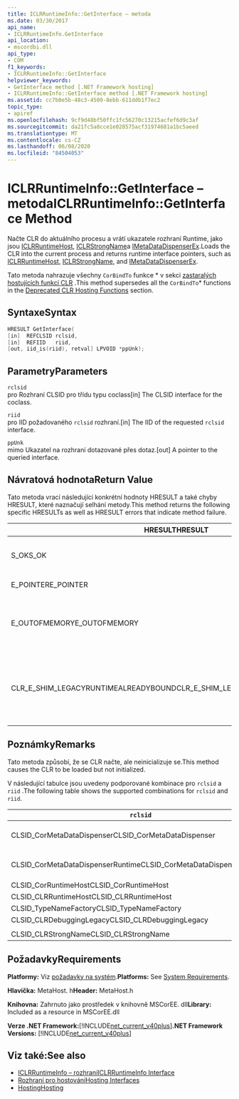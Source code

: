 ```yaml
---
title: ICLRRuntimeInfo::GetInterface – metoda
ms.date: 03/30/2017
api_name:
- ICLRRuntimeInfo.GetInterface
api_location:
- mscordbi.dll
api_type:
- COM
f1_keywords:
- ICLRRuntimeInfo::GetInterface
helpviewer_keywords:
- GetInterface method [.NET Framework hosting]
- ICLRRuntimeInfo::GetInterface method [.NET Framework hosting]
ms.assetid: cc7b0e5b-48c3-4509-8ebb-611ddb1f7ec2
topic_type:
- apiref
ms.openlocfilehash: 9cf9d48bf50ffc1fc56270c13215acfef6d9c3af
ms.sourcegitcommit: da21fc5a8cce1e028575acf31974681a1bc5aeed
ms.translationtype: MT
ms.contentlocale: cs-CZ
ms.lasthandoff: 06/08/2020
ms.locfileid: "84504053"
---
```

# <a name="iclrruntimeinfogetinterface-method"></a><span data-ttu-id="c1e49-102">ICLRRuntimeInfo::GetInterface – metoda</span><span class="sxs-lookup"><span data-stu-id="c1e49-102">ICLRRuntimeInfo::GetInterface Method</span></span>
<span data-ttu-id="c1e49-103">Načte CLR do aktuálního procesu a vrátí ukazatele rozhraní Runtime, jako jsou [ICLRRuntimeHost](iclrruntimehost-interface.md), [ICLRStrongName](iclrstrongname-interface.md)a [IMetaDataDispenserEx](../metadata/imetadatadispenser-interface.md).</span><span class="sxs-lookup"><span data-stu-id="c1e49-103">Loads the CLR into the current process and returns runtime interface pointers, such as [ICLRRuntimeHost](iclrruntimehost-interface.md), [ICLRStrongName](iclrstrongname-interface.md), and [IMetaDataDispenserEx](../metadata/imetadatadispenser-interface.md).</span></span>  
  
 <span data-ttu-id="c1e49-104">Tato metoda nahrazuje všechny `CorBindTo` funkce \* v sekci [zastaralých hostujících funkcí CLR](deprecated-clr-hosting-functions.md) .</span><span class="sxs-lookup"><span data-stu-id="c1e49-104">This method supersedes all the `CorBindTo`\* functions in the [Deprecated CLR Hosting Functions](deprecated-clr-hosting-functions.md) section.</span></span>  
  
## <a name="syntax"></a><span data-ttu-id="c1e49-105">Syntaxe</span><span class="sxs-lookup"><span data-stu-id="c1e49-105">Syntax</span></span>  
  
```cpp  
HRESULT GetInterface(  
[in]  REFCLSID rclsid,  
[in]  REFIID   riid,  
[out, iid_is(riid), retval] LPVOID *ppUnk);  
```  
  
## <a name="parameters"></a><span data-ttu-id="c1e49-106">Parametry</span><span class="sxs-lookup"><span data-stu-id="c1e49-106">Parameters</span></span>  
 `rclsid`  
 <span data-ttu-id="c1e49-107">pro Rozhraní CLSID pro třídu typu coclass</span><span class="sxs-lookup"><span data-stu-id="c1e49-107">[in] The CLSID interface for the coclass.</span></span>  
  
 `riid`  
 <span data-ttu-id="c1e49-108">pro IID požadovaného `rclsid` rozhraní.</span><span class="sxs-lookup"><span data-stu-id="c1e49-108">[in] The IID of the requested `rclsid` interface.</span></span>  
  
 `ppUnk`  
 <span data-ttu-id="c1e49-109">mimo Ukazatel na rozhraní dotazované přes dotaz.</span><span class="sxs-lookup"><span data-stu-id="c1e49-109">[out] A pointer to the queried interface.</span></span>  
  
## <a name="return-value"></a><span data-ttu-id="c1e49-110">Návratová hodnota</span><span class="sxs-lookup"><span data-stu-id="c1e49-110">Return Value</span></span>  
 <span data-ttu-id="c1e49-111">Tato metoda vrací následující konkrétní hodnoty HRESULT a také chyby HRESULT, které naznačují selhání metody.</span><span class="sxs-lookup"><span data-stu-id="c1e49-111">This method returns the following specific HRESULTs as well as HRESULT errors that indicate method failure.</span></span>  
  
|<span data-ttu-id="c1e49-112">HRESULT</span><span class="sxs-lookup"><span data-stu-id="c1e49-112">HRESULT</span></span>|<span data-ttu-id="c1e49-113">Description</span><span class="sxs-lookup"><span data-stu-id="c1e49-113">Description</span></span>|  
|-------------|-----------------|  
|<span data-ttu-id="c1e49-114">S_OK</span><span class="sxs-lookup"><span data-stu-id="c1e49-114">S_OK</span></span>|<span data-ttu-id="c1e49-115">Metoda byla úspěšně dokončena.</span><span class="sxs-lookup"><span data-stu-id="c1e49-115">The method completed successfully.</span></span>|  
|<span data-ttu-id="c1e49-116">E_POINTER</span><span class="sxs-lookup"><span data-stu-id="c1e49-116">E_POINTER</span></span>|<span data-ttu-id="c1e49-117">`ppUnk`má hodnotu null.</span><span class="sxs-lookup"><span data-stu-id="c1e49-117">`ppUnk` is null.</span></span>|  
|<span data-ttu-id="c1e49-118">E_OUTOFMEMORY</span><span class="sxs-lookup"><span data-stu-id="c1e49-118">E_OUTOFMEMORY</span></span>|<span data-ttu-id="c1e49-119">Pro zpracování požadavku není k dispozici dostatek paměti.</span><span class="sxs-lookup"><span data-stu-id="c1e49-119">Not enough memory is available to handle the request.</span></span>|  
|<span data-ttu-id="c1e49-120">CLR_E_SHIM_LEGACYRUNTIMEALREADYBOUND</span><span class="sxs-lookup"><span data-stu-id="c1e49-120">CLR_E_SHIM_LEGACYRUNTIMEALREADYBOUND</span></span>|<span data-ttu-id="c1e49-121">Jiný modul runtime již byl svázán se staršími zásadami aktivace CLR verze 2.</span><span class="sxs-lookup"><span data-stu-id="c1e49-121">A different runtime was already bound to the legacy CLR version 2 activation policy.</span></span>|  
  
## <a name="remarks"></a><span data-ttu-id="c1e49-122">Poznámky</span><span class="sxs-lookup"><span data-stu-id="c1e49-122">Remarks</span></span>  
 <span data-ttu-id="c1e49-123">Tato metoda způsobí, že se CLR načte, ale neinicializuje se.</span><span class="sxs-lookup"><span data-stu-id="c1e49-123">This method causes the CLR to be loaded but not initialized.</span></span>  
  
 <span data-ttu-id="c1e49-124">V následující tabulce jsou uvedeny podporované kombinace pro `rclsid` a `riid` .</span><span class="sxs-lookup"><span data-stu-id="c1e49-124">The following table shows the supported combinations for `rclsid` and `riid`.</span></span>  
  
|`rclsid`|`riid`|  
|--------------|------------|  
|<span data-ttu-id="c1e49-125">CLSID_CorMetaDataDispenser</span><span class="sxs-lookup"><span data-stu-id="c1e49-125">CLSID_CorMetaDataDispenser</span></span>|<span data-ttu-id="c1e49-126">IID_IMetaDataDispenser IID_IMetaDataDispenserEx</span><span class="sxs-lookup"><span data-stu-id="c1e49-126">IID_IMetaDataDispenser, IID_IMetaDataDispenserEx</span></span>|  
|<span data-ttu-id="c1e49-127">CLSID_CorMetaDataDispenserRuntime</span><span class="sxs-lookup"><span data-stu-id="c1e49-127">CLSID_CorMetaDataDispenserRuntime</span></span>|<span data-ttu-id="c1e49-128">IID_IMetaDataDispenser IID_IMetaDataDispenserEx</span><span class="sxs-lookup"><span data-stu-id="c1e49-128">IID_IMetaDataDispenser, IID_IMetaDataDispenserEx</span></span>|  
|<span data-ttu-id="c1e49-129">CLSID_CorRuntimeHost</span><span class="sxs-lookup"><span data-stu-id="c1e49-129">CLSID_CorRuntimeHost</span></span>|<span data-ttu-id="c1e49-130">IID_ICorRuntimeHost</span><span class="sxs-lookup"><span data-stu-id="c1e49-130">IID_ICorRuntimeHost</span></span>|  
|<span data-ttu-id="c1e49-131">CLSID_CLRRuntimeHost</span><span class="sxs-lookup"><span data-stu-id="c1e49-131">CLSID_CLRRuntimeHost</span></span>|<span data-ttu-id="c1e49-132">IID_ICLRRuntimeHost</span><span class="sxs-lookup"><span data-stu-id="c1e49-132">IID_ICLRRuntimeHost</span></span>|  
|<span data-ttu-id="c1e49-133">CLSID_TypeNameFactory</span><span class="sxs-lookup"><span data-stu-id="c1e49-133">CLSID_TypeNameFactory</span></span>|<span data-ttu-id="c1e49-134">IID_ITypeNameFactory</span><span class="sxs-lookup"><span data-stu-id="c1e49-134">IID_ITypeNameFactory</span></span>|  
|<span data-ttu-id="c1e49-135">CLSID_CLRDebuggingLegacy</span><span class="sxs-lookup"><span data-stu-id="c1e49-135">CLSID_CLRDebuggingLegacy</span></span>|<span data-ttu-id="c1e49-136">IID_ICorDebug</span><span class="sxs-lookup"><span data-stu-id="c1e49-136">IID_ICorDebug</span></span>|  
|||  
|<span data-ttu-id="c1e49-137">CLSID_CLRStrongName</span><span class="sxs-lookup"><span data-stu-id="c1e49-137">CLSID_CLRStrongName</span></span>|<span data-ttu-id="c1e49-138">IID_ICLRStrongName</span><span class="sxs-lookup"><span data-stu-id="c1e49-138">IID_ICLRStrongName</span></span>|  
  
## <a name="requirements"></a><span data-ttu-id="c1e49-139">Požadavky</span><span class="sxs-lookup"><span data-stu-id="c1e49-139">Requirements</span></span>  
 <span data-ttu-id="c1e49-140">**Platformy:** Viz [požadavky na systém](../../get-started/system-requirements.md).</span><span class="sxs-lookup"><span data-stu-id="c1e49-140">**Platforms:** See [System Requirements](../../get-started/system-requirements.md).</span></span>  
  
 <span data-ttu-id="c1e49-141">**Hlavička:** MetaHost. h</span><span class="sxs-lookup"><span data-stu-id="c1e49-141">**Header:** MetaHost.h</span></span>  
  
 <span data-ttu-id="c1e49-142">**Knihovna:** Zahrnuto jako prostředek v knihovně MSCorEE. dll</span><span class="sxs-lookup"><span data-stu-id="c1e49-142">**Library:** Included as a resource in MSCorEE.dll</span></span>  
  
 <span data-ttu-id="c1e49-143">**Verze .NET Framework:**[!INCLUDE[net_current_v40plus](../../../../includes/net-current-v40plus-md.md)]</span><span class="sxs-lookup"><span data-stu-id="c1e49-143">**.NET Framework Versions:** [!INCLUDE[net_current_v40plus](../../../../includes/net-current-v40plus-md.md)]</span></span>  
  
## <a name="see-also"></a><span data-ttu-id="c1e49-144">Viz také:</span><span class="sxs-lookup"><span data-stu-id="c1e49-144">See also</span></span>

- [<span data-ttu-id="c1e49-145">ICLRRuntimeInfo – rozhraní</span><span class="sxs-lookup"><span data-stu-id="c1e49-145">ICLRRuntimeInfo Interface</span></span>](iclrruntimeinfo-interface.md)
- [<span data-ttu-id="c1e49-146">Rozhraní pro hostování</span><span class="sxs-lookup"><span data-stu-id="c1e49-146">Hosting Interfaces</span></span>](hosting-interfaces.md)
- [<span data-ttu-id="c1e49-147">Hosting</span><span class="sxs-lookup"><span data-stu-id="c1e49-147">Hosting</span></span>](index.md)
